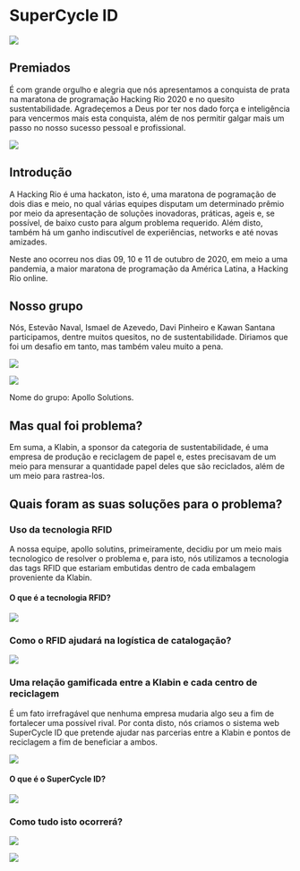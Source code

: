 # SuperCycle ID

![](src/assets/images/Landpage.PNG)

## Premiados

É com grande orgulho e alegria que nós apresentamos a conquista de prata na maratona de programação Hacking Rio 2020 e no quesito sustentabilidade. Agradeçemos a Deus por ter nos dado força e inteligência para vencermos mais esta conquista, além de nos permitir galgar mais um passo no nosso sucesso pessoal e profissional.

![](src/assets/images/Ft_Premio_HackingRio.JPG)

## Introdução
A Hacking Rio é uma hackaton, isto é, uma maratona de pogramação de dois dias e meio, no qual várias equipes disputam um determinado prêmio por meio da apresentação de soluções inovadoras, práticas, ageis e, se possível, de baixo custo para algum problema requerido. Além disto, também há um ganho indiscutível de experiências, networks e até novas amizades.  

Neste ano ocorreu nos dias 09, 10 e 11 de outubro de 2020, em meio a uma pandemia, a maior maratona de programação da América Latina, a Hacking Rio online.

## Nosso grupo

Nós, Estevão Naval, Ismael de Azevedo, Davi Pinheiro e Kawan Santana participamos, dentre muitos quesitos, no de sustentabilidade. Diriamos que foi um desafio em tanto, mas também valeu muito a pena. 

![](src/assets/images/Equipe01.PNG)

![](src/assets/images/Equipe02.PNG)

Nome do grupo: Apollo Solutions.

## Mas qual foi problema?

Em suma, a Klabin, a sponsor da categoria de sustentabilidade, é uma empresa de produção e reciclagem de papel e, estes precisavam de um meio para mensurar a quantidade papel deles que são reciclados, além de um meio para rastrea-los.



## Quais foram as suas soluções para o problema?

### Uso da tecnologia RFID
A nossa equipe, apollo solutins, primeiramente, decidiu por um meio mais tecnologico de resolver o problema e, para isto, nós utilizamos a tecnologia das tags RFID que estariam embutidas dentro de cada embalagem proveniente da Klabin.

#### O que é a tecnologia RFID?

![](src/assets/images/TecnologiaRFID.PNG)

### Como o RFID ajudará na logística de catalogação?

![](src/assets/images/LogisticaRFID.PNG)

### Uma relação gamificada entre a Klabin e cada centro de reciclagem
É um fato irrefragável que nenhuma empresa mudaria algo seu a fim de fortalecer uma possível rival. Por conta disto, nós criamos o sistema web SuperCycle ID que pretende ajudar nas parcerias entre a Klabin e pontos de reciclagem a fim de beneficiar a ambos.

![](src/assets/images/Gamificacao.PNG)

#### O que é o SuperCycle ID?

![](src/assets/images/SuperCycle.PNG)


### Como tudo isto ocorrerá?

![](src/assets/images/Passo01.PNG)

![](src/assets/images/Passo02.PNG)









